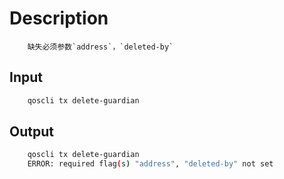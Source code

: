 # Description

```text
    缺失必须参数`address`，`deleted-by`
```

## Input

```bash
    qoscli tx delete-guardian
```

## Output

```bash
    qoscli tx delete-guardian
    ERROR: required flag(s) "address", "deleted-by" not set
```
